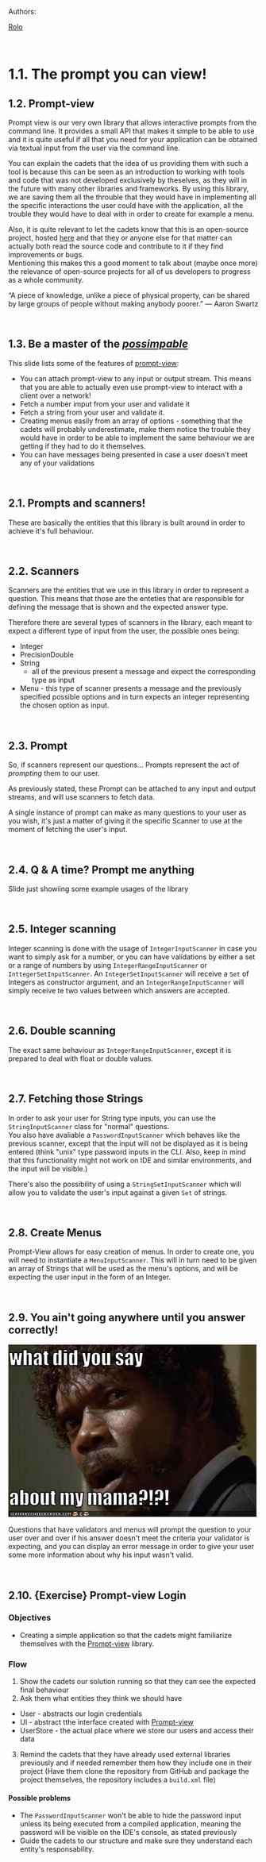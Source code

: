 Authors:

[Rolo](mailto:diogo.rolo@academiadecodigo.org)

&nbsp;

# 1.1. The prompt you can view!

## 1.2. Prompt-view

Prompt view is our very own library that allows interactive prompts from the command line. It
provides a small API that makes it simple to be able to use and it is quite useful if all that you
need for your application can be obtained via textual input from the user via the command line.

You can explain the cadets that the idea of us providing them with such a tool is because this can
be seen as an introduction to working with tools and code that was not developed exclusively by
theselves, as they will in the future with many other libraries and frameworks. By using this
library, we are saving them all the throuble that they would have in implementing all the specific
interactions the user could have with the application, all the trouble they would have to deal with
in order to create for example a menu.

Also, it is quite relevant to let the cadets know that this is an open-source project, hosted
[here][prompt-view-repo] and that they or anyone else for that matter can actually both read the
source code and contribute to it if they find improvements or bugs.  
Mentioning this makes this a good moment to talk about (maybe once more) the relevance of open-source
projects for all of us developers to progress as a whole community.

“A piece of knowledge, unlike a piece of physical property, can be shared by large groups of people
without making anybody poorer.” ― Aaron Swartz

&nbsp;

## 1.3. Be a master of the [_possimpable_][joke-video-url]

This slide lists some of the features of [prompt-view][prompt-view-repo]:

-   You can attach prompt-view to any input or output stream. This means that you are able to
    actually even use prompt-view to interact with a client over a network!
-   Fetch a number imput from your user and validate it
-   Fetch a string from your user and validate it.
-   Creating menus easily from an array of options - something that the cadets will probably
    underestimate, make them notice the trouble they would have in order to be able to
    implement the same behaviour we are getting if they had to do it themselves.
-   You can have messages being presented in case a user doesn't meet any of your validations

&nbsp;

## 2.1. Prompts and scanners!

These are basically the entities that this library is built around in order to achieve it's full
behaviour.

&nbsp;

## 2.2. Scanners

Scanners are the entities that we use in this library in order to represent a question. This means
that those are the enteties that are responsible for defining the message that is shown and the
expected answer type.

Therefore there are several types of scanners in the library, each meant to expect a different type
of input from the user, the possible ones being:

-   Integer
-   PrecisionDouble
-   String
    -   all of the previous present a message and expect the corresponding type as input
-   Menu - this type of scanner presents a message and the previously specified possible options and
    in turn expects an integer representing the chosen option as input.

&nbsp;

## 2.3. Prompt

So, if scanners represent our questions... Prompts represent the act of _prompting_ them to our
user.

As previously stated, these Prompt can be attached to any input and output streams, and will use
scanners to fetch data.

A single instance of prompt can make as many questions to your user as you wish, it's just a matter
of giving it the specific Scanner to use at the moment of fetching the user's input.

&nbsp;

## 2.4. Q & A time? Prompt me anything

Slide just showiing some example usages of the library

&nbsp;

## 2.5. Integer scanning

Integer scanning is done with the usage of `IntegerInputScanner` in case you want to simply ask for a number, or you can have validations by either a set or a range of numbers by using `IntegerRangeInputScanner` or `InttegerSetInputScanner`.
An `IntegerSetInputScanner` will receive a `Set` of Integers as constructor argument, and an `IntegerRangeInputScanner` will simply receive te two values between which answers are accepted.

&nbsp;

## 2.6. Double scanning

The exact same behaviour as `IntegerRangeInputScanner`, except it is prepared to deal with float or double values.

&nbsp;

## 2.7. Fetching those Strings

In order to ask your user for String type inputs, you can use the `StringInputScanner` class for "normal" questions.  
You also have avaliable a `PasswordInputScanner` which behaves like the previous scanner, except that the input will not be displayed as it is being entered (think "unix" type password inputs in the CLI. Also, keep in mind that this functionality might not work on IDE and similar environments, and the input will be visible.)


There's also the possibility of using a `StringSetInputScanner` which will allow you to validate the user's input against a given `Set` of strings.

&nbsp;

## 2.8. Create Menus

Prompt-View allows for easy creation of menus. 
In order to create one, you will need to instantiate a `MenuInputScanner`. This will in turn need to be given an array of Strings that will be used as the menu's options, and will be expecting the user input in the form of an Integer. 

&nbsp;

## 2.9. You ain't going anywhere until you answer correctly!
![whatdidyousay][whatdidyousay-image]

Questions that have validators and menus will prompt the question to your user over and over if his answer doesn't meet the criteria your validator is expecting, and you can display an error message in order to give your user some more information about why his input wasn't valid.

&nbsp;

## 2.10. {Exercise} Prompt-view Login

### Objectives

* Creating a simple application so that the cadets might familiarize themselves with the [Prompt-view][prompt-view-repo] library.

### Flow

1. Show the cadets our solution running so that they can see the expected final behaviour
2. Ask them what entities they think we should have
  * User - abstracts our login credentials
  * UI - abstract tthe interface created with [Prompt-view][prompt-view-repo]
  * UserStore - the actual place where we store our users and access their data
3. Remind the cadets that they have already used external libraries previously and if needed remember them how they include one in their project (Have them clone the repository from GitHub and package the project themselves, the repository includes a `build.xml` file)

#### Possible problems

* The `PasswordInputScanner` won't be able to hide the password input unless its being executed from a compiled application, meaning the password will be visible on the IDE's console, as stated previously
* Guide the cadets to our structure and make sure they understand each entity's responsability.

[//]: # 'LINKS TO VARIOUS EXTERNAL RESOURCES'
[joke-video-url]: https://youtu.be/sutnLWqngfI?t=90

[//]: # 'LINKS TO IMAGES AND SIMILAR RESOURCES'
[whatdidyousay-image]: resources/images/whatdidyousay.jpeg

[//]: # 'LINKS TO REPOSITORY'
[prompt-view-repo]: https://github.com/academia-de-codigo/prompt-view
